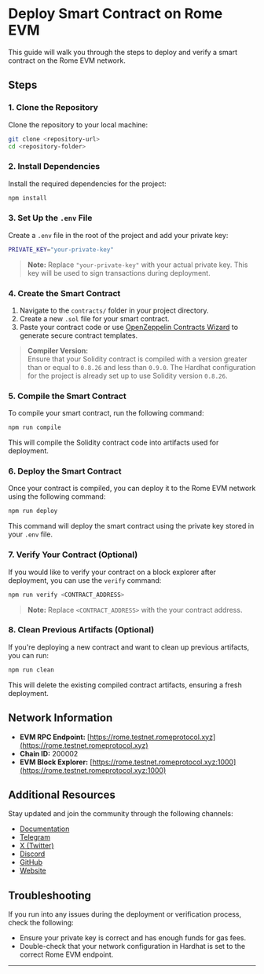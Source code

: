 # Deploy Smart Contract on Rome EVM

This guide will walk you through the steps to deploy and verify a smart contract on the Rome EVM network.

## Steps

### 1. Clone the Repository

Clone the repository to your local machine:

```bash
git clone <repository-url>
cd <repository-folder>
```

### 2. Install Dependencies

Install the required dependencies for the project:

```bash
npm install
```

### 3. Set Up the `.env` File

Create a `.env` file in the root of the project and add your private key:

```bash
PRIVATE_KEY="your-private-key"
```

> **Note:** Replace `"your-private-key"` with your actual private key. This key will be used to sign transactions during deployment.

### 4. Create the Smart Contract

1. Navigate to the `contracts/` folder in your project directory.
2. Create a new `.sol` file for your smart contract.
3. Paste your contract code or use [OpenZeppelin Contracts Wizard](https://wizard.openzeppelin.com/) to generate secure contract templates.

> **Compiler Version:**  
Ensure that your Solidity contract is compiled with a version greater than or equal to `0.8.26` and less than `0.9.0`. The Hardhat configuration for the project is already set up to use Solidity version `0.8.26`.

### 5. Compile the Smart Contract

To compile your smart contract, run the following command:

```bash
npm run compile
```

This will compile the Solidity contract code into artifacts used for deployment.

### 6. Deploy the Smart Contract

Once your contract is compiled, you can deploy it to the Rome EVM network using the following command:

```bash
npm run deploy
```

This command will deploy the smart contract using the private key stored in your `.env` file.

### 7. Verify Your Contract (Optional)

If you would like to verify your contract on a block explorer after deployment, you can use the `verify` command:

```bash
npm run verify <CONTRACT_ADDRESS>
```

> **Note:** Replace `<CONTRACT_ADDRESS>` with the your contract address.

### 8. Clean Previous Artifacts (Optional)

If you're deploying a new contract and want to clean up previous artifacts, you can run:

```bash
npm run clean
```

This will delete the existing compiled contract artifacts, ensuring a fresh deployment.

## Network Information

- **EVM RPC Endpoint:** [https://rome.testnet.romeprotocol.xyz](https://rome.testnet.romeprotocol.xyz)
- **Chain ID:** 200002
- **EVM Block Explorer:** [https://rome.testnet.romeprotocol.xyz:1000](https://rome.testnet.romeprotocol.xyz:1000)

## Additional Resources

Stay updated and join the community through the following channels:

- [Documentation](https://docs.rome.builders/)
- [Telegram](https://t.me/+H_YcdScUrLI5MDZk)
- [X (Twitter)](https://x.com/RomeProtocol)
- [Discord](https://discord.com/invite/h8r3bu7v)
- [GitHub](https://github.com/rome-labs)
- [Website](https://www.rome.builders/)

## Troubleshooting

If you run into any issues during the deployment or verification process, check the following:
- Ensure your private key is correct and has enough funds for gas fees.
- Double-check that your network configuration in Hardhat is set to the correct Rome EVM endpoint.

---
